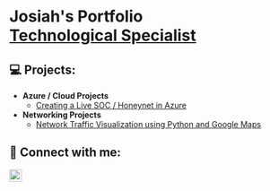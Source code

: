 <h1>Josiah's Portfolio <br/><a href="https://github.com/joshmadakor1"> <a href="https://www.linkedin.com/in/joshmadakor/">Technological Specialist</a>
<h2>💻 Projects:</h2>

- <b>Azure / Cloud Projects</b>
  - [Creating a Live SOC / Honeynet in Azure](https://github.com/clevelandjosiah/Azure-Honeynet)
- <b>Networking Projects</b>
  - [Network Traffic Visualization using Python and Google Maps](https://github.com/clevelandjosiah/Azure-Honeynet)

<h2> 🤳 Connect with me:</h2>

[<img align="left" alt="JoshMadakor | LinkedIn" width="22px" src="https://cdn.jsdelivr.net/npm/simple-icons@v3/icons/linkedin.svg" />][linkedin]


[linkedin]: https://linkedin.com/in/anthonycleveland



<!--
